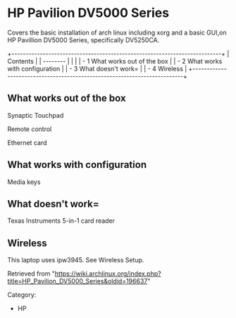 HP Pavilion DV5000 Series
=========================

Covers the basic installation of arch linux including xorg and a basic
GUI,on HP Pavillion DV5000 Series, specifically DV5250CA.

+--------------------------------------------------------------------------+
| Contents                                                                 |
| --------                                                                 |
|                                                                          |
| -   1 What works out of the box                                          |
| -   2 What works with configuration                                      |
| -   3 What doesn't work=                                                 |
| -   4 Wireless                                                           |
+--------------------------------------------------------------------------+

What works out of the box
-------------------------

Synaptic Touchpad

Remote control

Ethernet card

What works with configuration
-----------------------------

Media keys

What doesn't work=
------------------

Texas Instruments 5-in-1 card reader

Wireless
--------

This laptop uses ipw3945. See Wireless Setup.

Retrieved from
"https://wiki.archlinux.org/index.php?title=HP_Pavilion_DV5000_Series&oldid=196637"

Category:

-   HP
